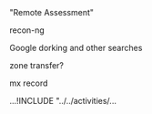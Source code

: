 
<div class="boxtext">
"Remote Assessment"

recon-ng

Google dorking and other searches

zone transfer?

mx record 

...!INCLUDE "../../activities/...
</div>